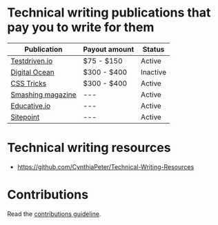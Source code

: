 # Technical writing publications that pay you to write for them

| Publication | Payout amount | Status
| -------------------- |  -------------------- | -------------------- | 
| [Testdriven.io](https://testdriven.io/join-testdriven/) | $75 - $150  |  Active  |
| [Digital Ocean](https://www.digitalocean.com/community/pages/write-for-digitalocean) | $300 - $400   |  Inactive  |
| [CSS Tricks](https://css-tricks.com/guest-writing-for-css-tricks/) | $300 - $400  |  Active  |
| [Smashing magazine](https://www.smashingmagazine.com/write-for-us/) | ---  |  Active  |
| [Educative.io](https://www.educative.io/become-an-educative-author/) | ---  |  Active  |
| [Sitepoint](https://www.sitepoint.com/write-for-us/) | ---  |  Active  |


# Technical writing resources
- https://github.com/CynthiaPeter/Technical-Writing-Resources

# Contributions
Read the [contributions guideline](https://github.com/Sajeyks/Technical-writing-publications-that-pay-you-to-write-for-them/blob/main/contribution-guidelines.md).

